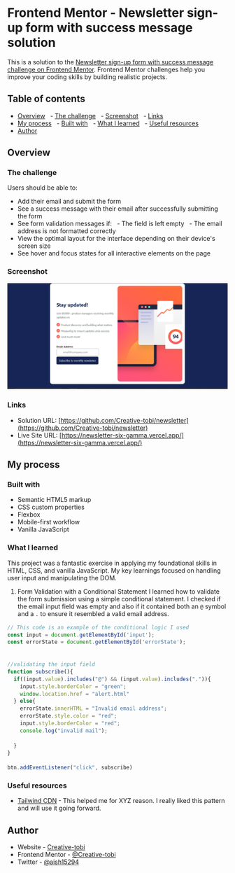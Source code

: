 # Frontend Mentor - Newsletter sign-up form with success message solution

This is a solution to the [Newsletter sign-up form with success message challenge on Frontend Mentor](https://www.frontendmentor.io/challenges/newsletter-signup-form-with-success-message-3FC1AZbNrv). Frontend Mentor challenges help you improve your coding skills by building realistic projects. 

## Table of contents

- [Overview](#overview)
  - [The challenge](#the-challenge)
  - [Screenshot](#screenshot)
  - [Links](#links)
- [My process](#my-process)
  - [Built with](#built-with)
  - [What I learned](#what-i-learned)
  - [Useful resources](#useful-resources)
- [Author](#author)

## Overview

### The challenge

Users should be able to:

- Add their email and submit the form
- See a success message with their email after successfully submitting the form
- See form validation messages if:
  - The field is left empty
  - The email address is not formatted correctly
- View the optimal layout for the interface depending on their device's screen size
- See hover and focus states for all interactive elements on the page

### Screenshot

![A screenshot of the completed newsletter sign-up form on both desktop and mobile views](./design/screenshot.jpg)

### Links

- Solution URL: [https://github.com/Creative-tobi/newsletter](https://github.com/Creative-tobi/newsletter)
- Live Site URL: [https://newsletter-six-gamma.vercel.app/](https://newsletter-six-gamma.vercel.app/)

## My process

### Built with

- Semantic HTML5 markup
- CSS custom properties
- Flexbox
- Mobile-first workflow
- Vanilla JavaScript

### What I learned

This project was a fantastic exercise in applying my foundational skills in HTML, CSS, and vanilla JavaScript. My key learnings focused on handling user input and manipulating the DOM.

1. Form Validation with a Conditional Statement
I learned how to validate the form submission using a simple conditional statement. I checked if the email input field was empty and also if it contained both an `@` symbol and a `.` to ensure it resembled a valid email address.

```js
// This code is an example of the conditional logic I used
const input = document.getElementById('input');
const errorState = document.getElementById('errorState');


//validating the input field
function subscribe(){
  if((input.value).includes("@") && (input.value).includes(".")){
    input.style.borderColor = "green"; 
    window.location.href = "alert.html"
  } else{
    errorState.innerHTML = "Invalid email address";
    errorState.style.color = "red";
    input.style.borderColor = "red"; 
    console.log("invalid mail");
    
  }
}

btn.addEventListener("click", subscribe)
```


### Useful resources

- [Tailwind CDN](https://www.example.com) - This helped me for XYZ reason. I really liked this pattern and will use it going forward.

## Author

- Website - [Creative-tobi](https://newsletter-six-gamma.vercel.app/)
- Frontend Mentor - [@Creative-tobi](https://www.frontendmentor.io/profile/Creative-tobi)
- Twitter - [@aish15294](https://x.com/aish15294)

